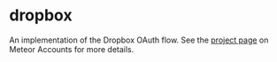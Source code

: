 # dropbox

An implementation of the Dropbox OAuth flow. See the [project page](https://www.meteor.com/accounts) on Meteor Accounts for more details.